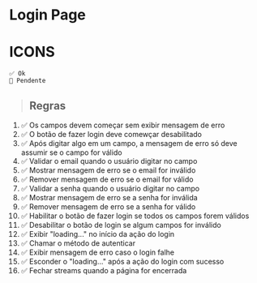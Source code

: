 # Login Page

# ICONS
    ✅ Ok
    🔴 Pendente
    
> ## Regras
1. ✅ Os campos devem começar sem exibir mensagem de erro
2. ✅ O botão de fazer login deve comewçar desabilitado
3. ✅ Após digitar algo em um campo, a mensagem de erro só deve assumir se o campo for válido
4. ✅ Validar o email quando o usuário digitar no campo
5. ✅ Mostrar mensagem de erro se o email for inválido
6. ✅ Remover mensagem de erro se o email for válido
7. ✅ Validar a senha quando o usuário digitar no campo
8. ✅ Mostrar mensagem de erro se a senha for inválida
9. ✅ Remover mensagem de erro se a senha for válido
10. ✅ Habilitar o botão de fazer login se todos os campos forem válidos
11. ✅ Desabilitar o botão de login se algum campos for inválido
12. ✅ Exibir "loading..." no início da ação do login
13. ✅ Chamar o método de autenticar
14. ✅ Exibir mensagem de erro caso o login falhe
15. ✅ Esconder o "loading..." após a ação do login com sucesso
16. ✅ Fechar streams quando a página for encerrada


